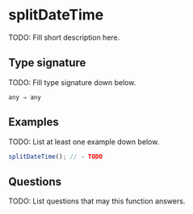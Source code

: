 # splitDateTime

TODO: Fill short description here.

## Type signature

TODO: Fill type signature down below.

```
any ⇒ any
```

## Examples

TODO: List at least one example down below.

```javascript
splitDateTime(); // ⇒ TODO
```

## Questions

TODO: List questions that may this function answers.
